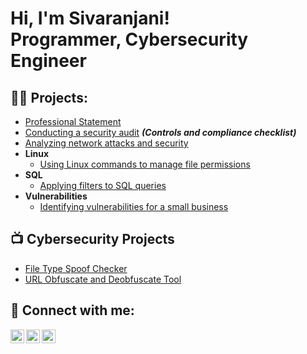 <h1>Hi, I'm Sivaranjani! <br/> Programmer</a>, Cybersecurity Engineer</a>

<h2>👨‍💻 Projects:</h2>


  - [Professional Statement](Professional-statement(1).pdf)
  - [Conducting a security audit](https://github.com/sivaranjani-mspluto/sivaranjani-mspluto/blob/main/Controls%20and%20compliance%20checklist(2).pdf) <b><i>(Controls and compliance checklist)</b></i>
  - [Analyzing network attacks and security](https://github.com/sivaranjani-mspluto/sivaranjani-mspluto/tree/main/Analyze%20network%20attacks(3))
- <b>Linux</b>
  - [Using Linux commands to manage file permissions](File-permissions-in-Linux(4).pdf)
- <b>SQL </b>
  - [Applying filters to SQL queries](Apply-filters-to-SQL-queries(5).pdf)
- <b>Vulnerabilities</b>
  - [Identifying vulnerabilities for a small business](https://github.com/sivaranjani-mspluto/sivaranjani-mspluto/blob/main/Identifying%20vulnerabilities%20for%20a%20Home-asset-inventory(6).xlsx)

<h2>📺 Cybersecurity Projects</h2>

- [File Type Spoof Checker](https://github.com/sivaranjani-mspluto/File-Type-Spoof-Checker.git)
- [URL Obfuscate and Deobfuscate Tool](https://github.com/sivaranjani-mspluto/URL_Obfuscation_Tool.git)

<h2> 🤳 Connect with me:</h2>

[<img align="left" alt="JoshMadakor | Instagram" width="22px" src="https://cdn.jsdelivr.net/npm/simple-icons@v3/icons/instagram.svg" />][instagram]
[<img align="left" alt="JoshMadakor | LinkedIn" width="22px" src="https://cdn.jsdelivr.net/npm/simple-icons@v3/icons/linkedin.svg" />][linkedin]
[<img align="left" alt="JoshMadakor | Twitter" width="22px" src="https://cdn.jsdelivr.net/npm/simple-icons@v3/icons/twitter.svg" />][twitter]

[twitter]: https://twitter.com/_siva_ranjani_
[instagram]: https://www.instagram.com/siva.ranjani_7/
[linkedin]: https://linkedin.com/in/sivaranjani-s-110bb7307

